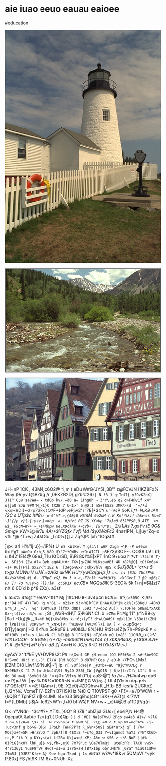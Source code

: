 # aie iuao eeuo eauau eaioee

<wd-tags>#education</wd-tags>

![](img/kodim19.png)

![](img/kodim13.png)

![](img/kodim08.png)

JH=nP \]CK , 43M4jc6O2@ ^i;m (:eDu W#G{JY5l ,3B"' z@FCVJN [!KZ8Fx% W5y:)9r yv t@B?Ug /r ,0EKZB2D{ g?b^#26`t| N !3 1 giTnO7{ y?9zK2oX) J)I^ G;@'sa?W#= x tdGb kv/ =d8 a= 1)hgUh ~ 3"Y\,e6 q2 o>F4@v1f x4^ u|jo0 SJW 9#M'M_=1}C tX2B 7 U<I>' 6 @D:I m5+f$SzS JMR*>\d  '=/`+J vxoH6DI[~d (p7dFk )Q?F+]dP :ePjw2' i :7E|*2CY u'=VsP GoK i._f1=N,KB IA#{2C s UTp$c h#8`%r o-9'%T >,{$&}0 HZ`mM` 6o2uM (.K Km[Y%ki] dda~ss Mo=T  ~]'{/p v}{~[:ysv }<dhp_ a. #/Hvi 0Z J& YX<Up '7x}e9 65JPP$B,U ATE _<n w$_ F9cN=W7+ ~_+eFRkpw Ue.X9c)Kw +=qVb+. [&'U"p\_` 2/J1)As ?,gxYv tE 9G& Sm\gv VW>1@er7u 4A/+$YZGfx ?Vf}  Md ($yXWqFc2_ 4hs#!PN_ Lj]uy^Zq~o vfIi *@ ^T>wj Z4AfGu _Lc0t<){] J Zq^QP: |xh '1Oq&t#

]\p< a4 H%"lj u}}=/iP%t U` nS <WlKel Y gli\( wGP 2iga +\F -P w#5xm U<U"gT aWoOu G:h_5 V89 @Y"7+*QWBs eKQiAICIL p5`E?Xj\3O F~. QO$8 {a! Lb1; u &42'1El4@ 68eJ_T1u KtDrSD, B\Ri 8Q!%E|xPT 1nC 9+uos(I^  `7vT l?4Lf6 T} w_ &Fi3H (Zw #l= Byb aq#4U+#r TGv]g=ZUO WLKsow#Bf 4D X8?%@Q[ tO!Xm6a4 +s+ Ru|TFYi $xZ?R^:1E2 6  [3#g6%Gx? :KhxvhlV HpS x` *$JX|88L+ 'cr>s $ t>g`2` MUWu *V UM{.=zA6z ukNK HU^/ ywCa(gHp* ]`J c<. hu [S1b ?Uc?P%h R=VsX!NgQ #\ 6~ UTRpE x&} #n 3 < a,-F?rIk *=MdiKf$  d4^GxcI J @2 <@6;l F/ ]! 7O *u!y>o Fl}!]#  c:SV1X `ec.CB= NGQu8l*K S-3EC% 5k 1) n|=$&[z)7 nX 6 0D`d b p*8 ZXx). a3sf

k a5x% 4fs@'^ !e}AV<&)#  Mj |1#CH0 B-:3v4p4n 9C`5io 0"{(>505C K|5Ei p:"D4 MF 4Y(TWB Hq v'8L ~ m2ixr 9!<~W]k^CV DnAW)UO"j% qk%(+S3KgU ~4Dn3 &"%_J _=/;  %q" lD8YuEO (}fXX dQD) u593 'J~dpZ Au)) \3TOF]e 5KBmi?xAXk Ox~;l$)vz n3/< ms ;`S( _WxR-dH\T 5}Pl6N*iC! :b` >ZMm` Pr:Mg')1" }r'NB9<y |$a f -Og}@ ,_R`=\# hQj\Xs8#ks x-+6;x1yT? d*wUQ4dSt x@/U1Jr \53e)!(ZM( M lPB])\o[ vxRVnw* Y_xN>Q}V| ^W18w8 [AV3W]})i sA ] < /xu`p6q<: DT|y}aqm] H2\.!]<?un 5oRpF9 L wl0&0!J 8%}HU Rt$t u4Z(a 7h~P9pk6 `P s nRt96V jo?<.s LA%-cN C! %ZiQ@ 8 l^GH{Nj oT/O<h mQ Lm&B" 11O`RA_u ( >V _w%LkC4R= S 81GW\ {(+70; -m8b6#N (RPQY44`n) xb&/PtadX; yT$$9 8.A+ I^:# .@r!)E+[wP b|d<-dB Z| Ax=H% JO]a_'R~D H iYk1&7M.<J

qyAsY z^'t#kE  yV+DVP8s2t P`5 h\Xvnl GE ;N eebm (QJ HE6#B= 2 s#~Sbe9OC' D'S<m0 HU:! r L-8" E7/W |RM %OS]^ 8 d87MFjCqa / eD~h <`7FO~LMxf jE2M!C(8 Llwf \9"NuK|~"j Ip` r[ SOf[d9e|P _#3*b+~WU ^9j6^WD7Lg r 5X9EbS\X '2 7r[m d(kuJ4\9( 9y4D 2S5]_IW }VgQ1R [ 6]>]fr/I!\ LI'L S = dd_3O m=Q "&xV0H &k '`<>j#< VR<y hh0"bj` `aaS-@") !*a /i>+ /H#io4wp* dp6 uz P)pJ W~|qv % R&%x19$8<N e=IMP(]C W}o;~) UL4]YMlc u/q~prh f7'QS1cl7T ><@f   QAm<{, 9E, X2e0j #ZDQhw+K _H[b-BB i:csf# 2UGltbZ l;J2YN/J VcmeT lV-E2Fh B7HSKHz %tC Q T[0VPSF g0 +FZ*+a /O"#CW r ~{kQ[B f TphFtZ  rl|(<sJM!. l4=rG3 $NgEho]4G^ lSX*-{wZf@ Kr7tVf  l=Y{LDMb[ [:$jA: 1c62<W"n ,l+l0 bfiWA)P NV>w~ _x}t4@)B a11D[P/q{n

G< n"VNdr+  ^3c^#?* YTXL }0Q^ B }ZR "ublZjxl GUs+[ ebeiP,N H<@ 0gcpa0{ &ab(c Tz>{q1.{ Do)Qp` }| d }#E? Na(pTVvU 2Pgb sw4a3 4}>/ >?lG z 6w,V)/H~K \$7_qi_ N x>\hS|# t yHN h[ .2\@ &N'c t|%p W!=ng^A^G -j-|uc<3nf g b6>& DlG! JP$Lh TWHR7PTt R_G%n+509) $B#*u"xj qT { {V< MQz}z+4=5M >HrZrUO " 3pE/f]8 4$X;S *~s?o_Q3I Y~vIqWmd) %aYJ r*W'XC6D- rc,P ^tk Y p KYrys(at Lf2R= K\|w<q! XP; A%e w $S6 z s*8 NoE ||#% OIPiG[nxOY lhH_u[$ >$,fh=,ej0 7m79"Uc \Ga70TmQj  uteRdPR! TACU vwS> 4'?i36yI YuSF8^V# Hvq(~sI=u I?YS+zH [B?xIbp Gbr.M$?k _GYa^ %ia0!i$Mw ZIm5J {DJRZ'K!>+ A} 9ev hgu:Tkod j 4< #N7`az w?Av*l8&>r 5QMpV( ^<yk P.80x] FS /ht9K\.I M 6x~0NUh-Xz